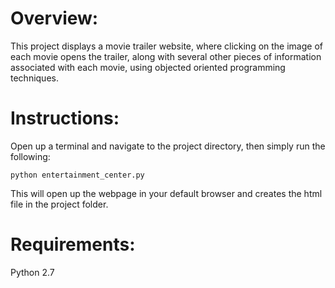 # Overview:
This project displays a movie trailer website, where clicking on the image of each movie opens the trailer,
along with several other pieces of information associated with each movie, using objected oriented programming
techniques.

# Instructions:
Open up a terminal and navigate to the project directory, then simply run the following:
	
	python entertainment_center.py

This will open up the webpage in your default browser and creates the html file in the project folder.

# Requirements:
Python 2.7




